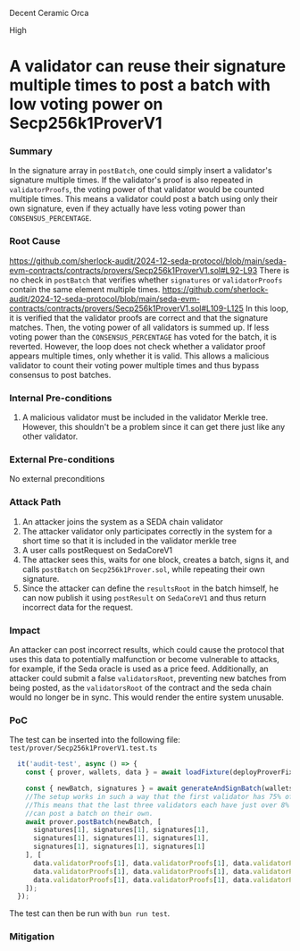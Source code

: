 Decent Ceramic Orca

High

# A validator can reuse their signature multiple times to post a batch with low voting power on Secp256k1ProverV1

### Summary

In the signature array in `postBatch`, one could simply insert a validator's signature multiple times. If the validator's proof is also repeated in `validatorProofs`, the voting power of that validator would be counted multiple times. This means a validator could post a batch using only their own signature, even if they actually have less voting power than `CONSENSUS_PERCENTAGE`.

### Root Cause

https://github.com/sherlock-audit/2024-12-seda-protocol/blob/main/seda-evm-contracts/contracts/provers/Secp256k1ProverV1.sol#L92-L93
There is no check in `postBatch` that verifies whether `signatures` or `validatorProofs` contain the same element multiple times. 
https://github.com/sherlock-audit/2024-12-seda-protocol/blob/main/seda-evm-contracts/contracts/provers/Secp256k1ProverV1.sol#L109-L125
In this loop, it is verified that the validator proofs are correct and that the signature matches. Then, the voting power of all validators is summed up. If less voting power than the `CONSENSUS_PERCENTAGE` has voted for the batch, it is reverted. However, the loop does not check whether a validator proof appears multiple times, only whether it is valid. This allows a malicious validator to count their voting power multiple times and thus bypass consensus to post batches.


### Internal Pre-conditions

1. A malicious validator must be included in the validator Merkle tree. However, this shouldn't be a problem since it can get there just like any other validator.

### External Pre-conditions

No external preconditions

### Attack Path

1. An attacker joins the system as a SEDA chain validator
2. The attacker validator only participates correctly in the system for a short time so that it is included in the validator merkle tree
3. A user calls postRequest on SedaCoreV1
4. The attacker sees this, waits for one block, creates a batch, signs it, and calls `postBatch` on `Secp256k1Prover.sol`, while repeating their own signature.
5. Since the attacker can define the `resultsRoot` in the batch himself, he can now publish it using `postResult` on `SedaCoreV1` and thus return incorrect data for the request.

### Impact

An attacker can post incorrect results, which could cause the protocol that uses this data to potentially malfunction or become vulnerable to attacks, for example, if the Seda oracle is used as a price feed. Additionally, an attacker could submit a false `validatorsRoot`, preventing new batches from being posted, as the `validatorsRoot` of the contract and the seda chain would no longer be in sync. This would render the entire system unusable.

### PoC

The test can be inserted into the following file: `test/prover/Secp256k1ProverV1.test.ts`
```javascript
  it('audit-test', async () => {
    const { prover, wallets, data } = await loadFixture(deployProverFixture);

    const { newBatch, signatures } = await generateAndSignBatch(wallets, data.initialBatch, [0, 1]);
    //The setup works in such a way that the first validator has 75% of the voting power, and the remaining 25% is split among the other three validators. 
    //This means that the last three validators each have just over 8% voting power. This call to postBatch clearly shows that a validator with 8% voting power 
    //can post a batch on their own.
    await prover.postBatch(newBatch, [
      signatures[1], signatures[1], signatures[1], 
      signatures[1], signatures[1], signatures[1],
      signatures[1], signatures[1], signatures[1]
    ], [
      data.validatorProofs[1], data.validatorProofs[1], data.validatorProofs[1],
      data.validatorProofs[1], data.validatorProofs[1], data.validatorProofs[1],
      data.validatorProofs[1], data.validatorProofs[1], data.validatorProofs[1]
    ]);
  });
```
The test can then be run with `bun run test`.


### Mitigation


